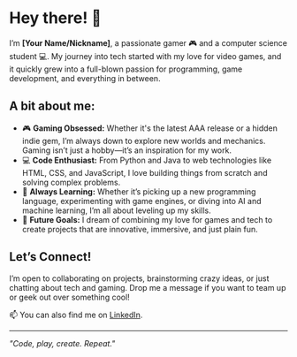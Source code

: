 # Hey there! 👋

I’m **[Your Name/Nickname]**, a passionate gamer 🎮 and a computer science student 💻. My journey into tech started with my love for video games, and it quickly grew into a full-blown passion for programming, game development, and everything in between.

## A bit about me:

- 🎮 **Gaming Obsessed:** Whether it's the latest AAA release or a hidden indie gem, I’m always down to explore new worlds and mechanics. Gaming isn’t just a hobby—it’s an inspiration for my work.  
- 💻 **Code Enthusiast:** From Python and Java to web technologies like HTML, CSS, and JavaScript, I love building things from scratch and solving complex problems.  
- 🌱 **Always Learning:** Whether it’s picking up a new programming language, experimenting with game engines, or diving into AI and machine learning, I’m all about leveling up my skills.  
- 🚀 **Future Goals:** I dream of combining my love for games and tech to create projects that are innovative, immersive, and just plain fun.  

## Let’s Connect!  
I’m open to collaborating on projects, brainstorming crazy ideas, or just chatting about tech and gaming. Drop me a message if you want to team up or geek out over something cool!

📫 You can also find me on [LinkedIn](axel-ripamonti-cabrera-94353a340/).

---
*"Code, play, create. Repeat."*
